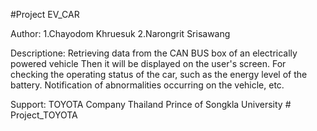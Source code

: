 #Project EV_CAR

Author: 1.Chayodom Khruesuk
        2.Narongrit Srisawang

Descriptione:
        Retrieving data from the CAN BUS box of an electrically powered vehicle Then it will be displayed on the user's screen. For checking the operating status of the car, such as the energy level of the battery. Notification of abnormalities occurring on the vehicle, etc.

Support:    TOYOTA Company Thailand
            Prince of Songkla University
#   P r o j e c t _ T O Y O T A  
 